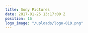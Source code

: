 ```yaml
---
title: Sony Pictures
date: 2017-01-25 13:17:00 Z
position: 16
logo_image: "/uploads/logo-019.png"
---
```


